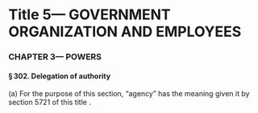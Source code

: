 
# Title 5— GOVERNMENT ORGANIZATION AND EMPLOYEES
### CHAPTER 3— POWERS
#### § 302. Delegation of authority

(a) For the purpose of this section, “agency” has the meaning given it by section 5721 of this title .
